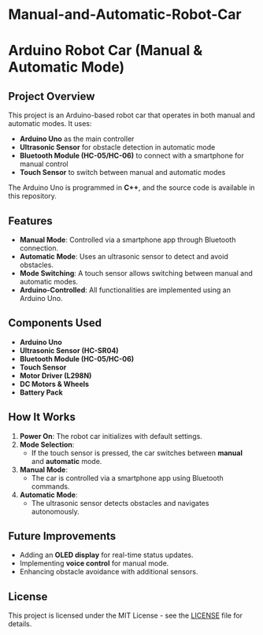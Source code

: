 # Manual-and-Automatic-Robot-Car
# Arduino Robot Car (Manual & Automatic Mode)

## Project Overview
This project is an Arduino-based robot car that operates in both manual and automatic modes. It uses:
- **Arduino Uno** as the main controller
- **Ultrasonic Sensor** for obstacle detection in automatic mode
- **Bluetooth Module (HC-05/HC-06)** to connect with a smartphone for manual control
- **Touch Sensor** to switch between manual and automatic modes

The Arduino Uno is programmed in **C++**, and the source code is available in this repository.

## Features
- **Manual Mode**: Controlled via a smartphone app through Bluetooth connection.
- **Automatic Mode**: Uses an ultrasonic sensor to detect and avoid obstacles.
- **Mode Switching**: A touch sensor allows switching between manual and automatic modes.
- **Arduino-Controlled**: All functionalities are implemented using an Arduino Uno.

## Components Used
- **Arduino Uno**
- **Ultrasonic Sensor (HC-SR04)**
- **Bluetooth Module (HC-05/HC-06)**
- **Touch Sensor**
- **Motor Driver (L298N)**
- **DC Motors & Wheels**
- **Battery Pack**

## How It Works
1. **Power On**: The robot car initializes with default settings.
2. **Mode Selection**:
   - If the touch sensor is pressed, the car switches between **manual** and **automatic** mode.
3. **Manual Mode**:
   - The car is controlled via a smartphone app using Bluetooth commands.
4. **Automatic Mode**:
   - The ultrasonic sensor detects obstacles and navigates autonomously.

## Future Improvements
- Adding an **OLED display** for real-time status updates.
- Implementing **voice control** for manual mode.
- Enhancing obstacle avoidance with additional sensors.

## License
This project is licensed under the MIT License - see the [LICENSE](LICENSE) file for details.
